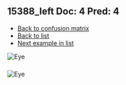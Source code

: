 ## 15388_left Doc: 4 Pred: 4
- [Back to confusion matrix](https://github.com/juliandewit/kaggle_retinopathy/blob/master/matrix.md)
- [Back to list](https://github.com/juliandewit/kaggle_retinopathy/blob/master/lists/44/list.md)
- [Next example in list](https://github.com/juliandewit/kaggle_retinopathy/blob/master/lists/44/15/15414_left.md)

![Eye](https://retinopaty.blob.core.windows.net/size1024/15388_left_4.jpeg)

### 

![Eye]()
